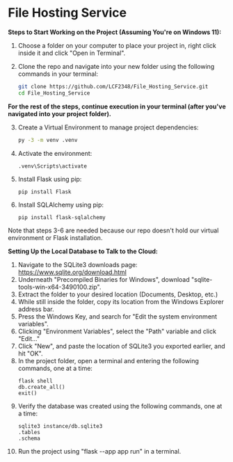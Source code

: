 # File Hosting Service
**Steps to Start Working on the Project (Assuming You're on Windows 11):**

1. Choose a folder on your computer to place your project in, right click inside it and click "Open in Terminal".
   
2. Clone the repo and navigate into your new folder using the following commands in your terminal:
   ```bash
   git clone https://github.com/LCF2348/File_Hosting_Service.git
   cd File_Hosting_Service
**For the rest of the steps, continue execution in your terminal (after you've navigated into your project folder).**

3. Create a Virtual Environment to manage project dependencies:
   ```bash
   py -3 -m venv .venv
4. Activate the environment:
   ```
   .venv\Scripts\activate
5. Install Flask using pip:
   ```
   pip install Flask
6. Install SQLAlchemy using pip:
   ```
   pip install flask-sqlalchemy
Note that steps 3-6 are needed because our repo doesn't hold our virtual environment or Flask installation.

**Setting Up the Local Database to Talk to the Cloud:**
1. Navigate to the SQLite3 downloads page: https://www.sqlite.org/download.html
2. Underneath "Precompiled Binaries for Windows", download "sqlite-tools-win-x64-3490100.zip".
3. Extract the folder to your desired location (Documents, Desktop, etc.)
4. While still inside the folder, copy its location from the Windows Explorer address bar.
5. Press the Windows Key, and search for "Edit the system environment variables".
6. Clicking "Environment Variables", select the "Path" variable and click "Edit..."
7. Click "New", and paste the location of SQLite3 you exported earlier, and hit "OK".
8. In the project folder, open a terminal and entering the following commands, one at a time:
   ```
   flask shell
   db.create_all()
   exit()
9. Verify the database was created using the following commands, one at a time:
   ```
   sqlite3 instance/db.sqlite3
   .tables
   .schema
10. Run the project using "flask --app app run" in a terminal.